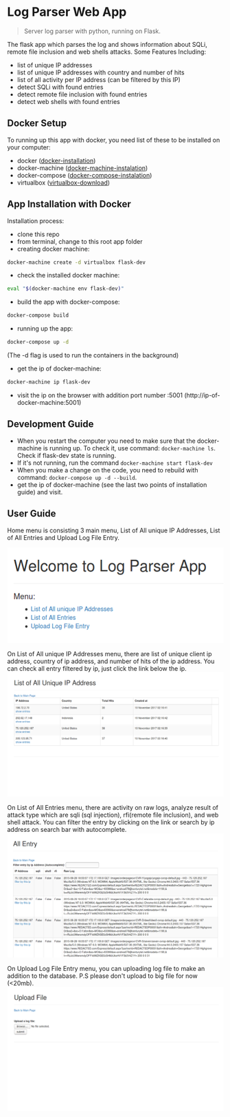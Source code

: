 # Log Parser Web App
> Server log parser with python, running on Flask.

The flask app which parses the log and shows information about SQLi, 
remote file inclusion and web shells attacks.
Some Features Including:
- list of unique IP addresses
- list of unique IP addresses with country and number of hits
- list of all activity per IP address (can be filtered by this IP)
- detect SQLi with found entries
- detect remote file inclusion with found entries
- detect web shells with found entries

## Docker Setup

To running up this app with docker, you need list of these to be installed
on your computer:
- docker ([docker-installation])
- docker-machine ([docker-machine-instalation])
- docker-compose ([docker-compose-instalation])
- virtualbox ([virtualbox-download])


## App Installation with Docker
Installation process:
- clone this repo
- from terminal, change to this root app folder
- creating docker machine: 
```sh
docker-machine create -d virtualbox flask-dev
```
- check the installed docker machine:
```sh
eval "$(docker-machine env flask-dev)"
```
- build the app with docker-compose:
```sh
docker-compose build
```
- running up the app:
```sh
docker-compose up -d
```
(The -d flag is used to run the containers in the background)
- get the ip of docker-machine:
```sh
docker-machine ip flask-dev
```
- visit the ip on the browser with addition port number :5001 (http://ip-of-docker-machine:5001)

## Development Guide
- When you restart the computer you need to make sure that the docker-machine is running up.
To check it, use command: `docker-machine ls`. Check if flask-dev state is running.
- If it's not running, run the command `docker-machine start flask-dev`
- When you make a change on the code, you need to rebuild with command: 
`docker-compose up -d --build`.
- get the ip of docker-machine (see the last two points of installation guide) and visit.

## User Guide

Home menu is consisting 3 main menu, List of All unique IP Addresses, List of All Entries and 
Upload Log File Entry.

![](img/home.png)

On List of All unique IP Addresses menu, there are list of unique client ip address, country of ip address, and
number of hits of the ip address. You can check all entry filtered by ip, just click the link below
the ip.
![](img/list_ip.png)

On List of All Entries menu, there are activity on raw logs, analyze result of attack type which are 
sqli (sql injection), rfi(remote file inclusion), and web shell attack. You can filter the entry by
clicking on the link or search by ip address on search bar with autocomplete.
![](img/list_entry.png)

On Upload Log File Entry menu, you can uploading log file to make an addition to the database.
P.S please don't upload to big file for now (<20mb).
![](img/upload_log.png)

[docker-installation]: https://docs.docker.com/engine/installation/
[docker-machine-instalation]: https://docs.docker.com/machine/install-machine/
[docker-compose-instalation]: https://docs.docker.com/compose/install/
[virtualbox-download]: https://www.virtualbox.org/wiki/Downloads